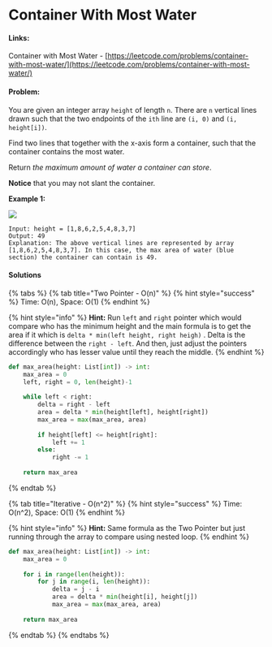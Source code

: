 # Container With Most Water

#### Links:

Container with Most Water - [https://leetcode.com/problems/container-with-most-water/](https://leetcode.com/problems/container-with-most-water/)

#### Problem:

You are given an integer array `height` of length `n`. There are `n` vertical lines drawn such that the two endpoints of the `ith` line are `(i, 0)` and `(i, height[i])`.

Find two lines that together with the x-axis form a container, such that the container contains the most water.

Return _the maximum amount of water a container can store_.

**Notice** that you may not slant the container.

**Example 1:**

![](https://s3-lc-upload.s3.amazonaws.com/uploads/2018/07/17/question\_11.jpg)

```
Input: height = [1,8,6,2,5,4,8,3,7]
Output: 49
Explanation: The above vertical lines are represented by array [1,8,6,2,5,4,8,3,7]. In this case, the max area of water (blue section) the container can contain is 49.
```

#### Solutions

{% tabs %}
{% tab title="Two Pointer - O(n)" %}
{% hint style="success" %}
Time: O(n), Space: O(1)
{% endhint %}

{% hint style="info" %}
**Hint:** Run `left` and `right` pointer which would compare who has the minimum height and the main formula is to get the area if it which is `delta * min(left height, right heigh)` . Delta is the difference between the `right - left`. And then, just adjust the pointers accordingly who has lesser value until they reach the middle.&#x20;
{% endhint %}

```python
def max_area(height: List[int]) -> int:
    max_area = 0
    left, right = 0, len(height)-1
    
    while left < right:
        delta = right - left
        area = delta * min(height[left], height[right])
        max_area = max(max_area, area)
        
        if height[left] <= height[right]:
            left += 1
        else:
            right -= 1
            
    return max_area
```
{% endtab %}

{% tab title="Iterative - O(n^2)" %}
{% hint style="success" %}
Time: O(n^2), Space: O(1)
{% endhint %}

{% hint style="info" %}
**Hint:**  Same formula as the Two Pointer but just running through the array to compare using nested loop.
{% endhint %}

```python
def max_area(height: List[int]) -> int:
    max_area = 0 
    
    for i in range(len(height)):
        for j in range(i, len(height)):
            delta = j - i
            area = delta * min(height[i], height[j])
            max_area = max(max_area, area)
            
    return max_area
```
{% endtab %}
{% endtabs %}
